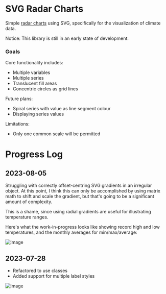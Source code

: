 SVG Radar Charts
================

Simple [radar charts](https://en.wikipedia.org/wiki/Radar_chart#See_also) using SVG, specifically for the visualization of climate data.

Notice: This library is still in an early state of development.

### Goals

Core functionality includes:
* Multiple variables
* Multiple series
* Translucent fill areas
* Concentric circles as grid lines

Future plans:
* Spiral series with value as line segment colour
* Displaying series values

Limitations:
* Only one common scale will be permitted

# Progress Log

## 2023-08-05

Struggling with correctly offset-centring SVG gradients in an irregular object. At this point, I think this can only be accomplished by using matrix math to shift and scale the gradient, but that's going to be a significant amount of complexity.

This is a shame, since using radial gradients are useful for illustrating temperature ranges.

Here's what the work-in-progress looks like showing record high and low temperatures, and the monthly averages for min/max/average:

![image](https://github.com/dslik/svg-radar/assets/5757591/a7e6b5d6-4291-4020-b927-b9e49139a0e7)


## 2023-07-28
- Refactored to use classes
- Added support for multiple label styles

![image](https://github.com/dslik/svg-radar/assets/5757591/b7b7539d-aff4-4e2c-913e-0ec74f4ff383)
